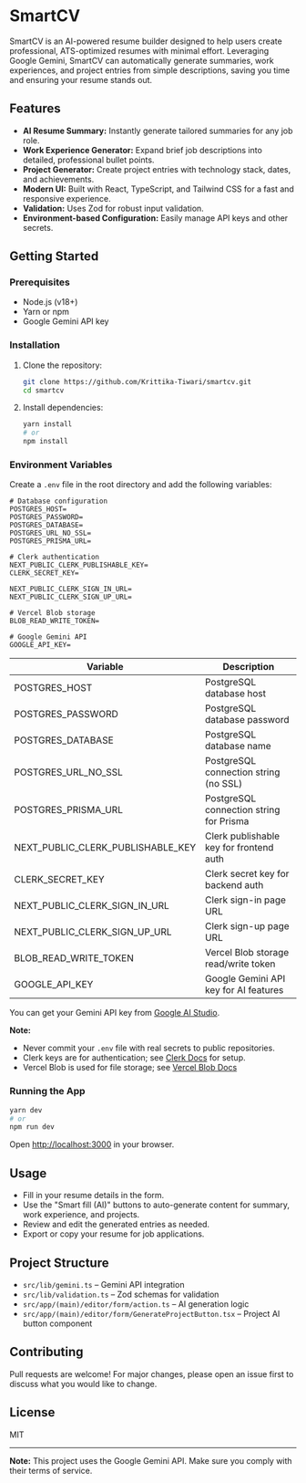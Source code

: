 # SmartCV

SmartCV is an AI-powered resume builder designed to help users create professional, ATS-optimized resumes with minimal effort. Leveraging Google Gemini, SmartCV can automatically generate summaries, work experiences, and project entries from simple descriptions, saving you time and ensuring your resume stands out.

## Features

- **AI Resume Summary:** Instantly generate tailored summaries for any job role.
- **Work Experience Generator:** Expand brief job descriptions into detailed, professional bullet points.
- **Project Generator:** Create project entries with technology stack, dates, and achievements.
- **Modern UI:** Built with React, TypeScript, and Tailwind CSS for a fast and responsive experience.
- **Validation:** Uses Zod for robust input validation.
- **Environment-based Configuration:** Easily manage API keys and other secrets.

## Getting Started

### Prerequisites

- Node.js (v18+)
- Yarn or npm
- Google Gemini API key

### Installation

1. Clone the repository:

   ```bash
   git clone https://github.com/Krittika-Tiwari/smartcv.git
   cd smartcv
   ```

2. Install dependencies:
   ```bash
   yarn install
   # or
   npm install
   ```

### Environment Variables

Create a `.env` file in the root directory and add the following variables:

```env
# Database configuration
POSTGRES_HOST=
POSTGRES_PASSWORD=
POSTGRES_DATABASE=
POSTGRES_URL_NO_SSL=
POSTGRES_PRISMA_URL=

# Clerk authentication
NEXT_PUBLIC_CLERK_PUBLISHABLE_KEY=
CLERK_SECRET_KEY=

NEXT_PUBLIC_CLERK_SIGN_IN_URL=
NEXT_PUBLIC_CLERK_SIGN_UP_URL=

# Vercel Blob storage
BLOB_READ_WRITE_TOKEN=

# Google Gemini API
GOOGLE_API_KEY=
```

| Variable                          | Description                             |
| --------------------------------- | --------------------------------------- |
| POSTGRES_HOST                     | PostgreSQL database host                |
| POSTGRES_PASSWORD                 | PostgreSQL database password            |
| POSTGRES_DATABASE                 | PostgreSQL database name                |
| POSTGRES_URL_NO_SSL               | PostgreSQL connection string (no SSL)   |
| POSTGRES_PRISMA_URL               | PostgreSQL connection string for Prisma |
| NEXT_PUBLIC_CLERK_PUBLISHABLE_KEY | Clerk publishable key for frontend auth |
| CLERK_SECRET_KEY                  | Clerk secret key for backend auth       |
| NEXT_PUBLIC_CLERK_SIGN_IN_URL     | Clerk sign-in page URL                  |
| NEXT_PUBLIC_CLERK_SIGN_UP_URL     | Clerk sign-up page URL                  |
| BLOB_READ_WRITE_TOKEN             | Vercel Blob storage read/write token    |
| GOOGLE_API_KEY                    | Google Gemini API key for AI features   |

You can get your Gemini API key from [Google AI Studio](https://aistudio.google.com/app/apikey).

**Note:**

- Never commit your `.env` file with real secrets to public repositories.
- Clerk keys are for authentication; see [Clerk Docs](https://clerk.com/docs) for setup.
- Vercel Blob is used for file storage; see [Vercel Blob Docs](https://vercel.com/docs/storage/vercel-blob)

### Running the App

```bash
yarn dev
# or
npm run dev
```

Open [http://localhost:3000](http://localhost:3000) in your browser.

## Usage

- Fill in your resume details in the form.
- Use the "Smart fill (AI)" buttons to auto-generate content for summary, work experience, and projects.
- Review and edit the generated entries as needed.
- Export or copy your resume for job applications.

## Project Structure

- `src/lib/gemini.ts` – Gemini API integration
- `src/lib/validation.ts` – Zod schemas for validation
- `src/app/(main)/editor/form/action.ts` – AI generation logic
- `src/app/(main)/editor/form/GenerateProjectButton.tsx` – Project AI button component

## Contributing

Pull requests are welcome! For major changes, please open an issue first to discuss what you would like to change.

## License

MIT

---

**Note:** This project uses the Google Gemini API. Make sure you comply with their terms of service.
